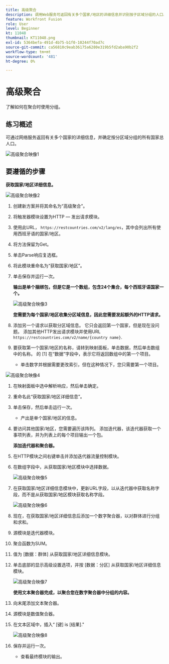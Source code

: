 ```yaml
---
title: 高级聚合
description: 调用Web服务可返回有关多个国家/地区的详细信息并识别按子区域分组的人口。
feature: Workfront Fusion
role: User
level: Beginner
kt: 11048
thumbnail: KT11048.png
exl-id: 5364befa-491d-4b75-b1f0-10244f70ad7c
source-git-commit: ca56810c9eab36175a6280e319b5fd2aba90b2f2
workflow-type: tm+mt
source-wordcount: '481'
ht-degree: 0%

---
```


# 高级聚合

了解如何在聚合时使用分组。

## 练习概述

可通过网络服务返回有关多个国家的详细信息，并确定按分区域分组的所有国家总人口。

![高级聚合映像1](../12-exercises/assets/advanced-aggregation-walkthrough-1.png)

## 要遵循的步骤

**获取国家/地区详细信息。**

![高级聚合映像2](../12-exercises/assets/advanced-aggregation-walkthrough-2.png)

1. 创建新方案并将其命名为“高级聚合”。
1. 将触发器模块设置为HTTP — 发出请求模块。
1. 使用此URL， `https://restcountries.com/v2/lang/es`，其中会列出所有使用西班牙语的国家/地区。
1. 将方法保留为Get。
1. 单击Parse响应复选框。
1. 将此模块重命名为“获取国家/地区”。
1. 单击保存并运行一次。

   **输出是单个捆绑包，但是它是一个数组，包含24个集合，每个西班牙语国家一个。**

   ![高级聚合映像3](../12-exercises/assets/advanced-aggregation-walkthrough-3.png)

   **您需要为每个国家/地区收集分区域信息，因此您需要发起额外的HTTP请求。**

1. 添加另一个请求以获取分区域信息。 它只会返回第一个国家，但是现在没问题。 添加其他HTTP发出请求模块并使用URL `https://restcountries.com/v2/name/{country name}`.
1. 要获取第一个国家/地区的名称，请转到映射面板，单击数据，然后单击数组中的名称。 的 [1] 在“数据”字段中，表示它将返回数组中的第一个项目。

   + 单击数字并根据需要更改索引，但在这种情况下，您只需要第一个项目。

![高级聚合映像4](../12-exercises/assets/advanced-aggregation-walkthrough-4.png)

1. 在映射面板中选中解析响应，然后单击确定。
1. 重命名此“获取国家/地区详细信息”。
1. 单击保存，然后单击运行一次。

   + 产出是单个国家/地区的信息。

1. 要访问其他国家/地区，您需要遍历该阵列。 添加迭代器，该迭代器获取一个事项列表，并为列表上的每个项目输出一个包。

   **添加迭代器和聚合器。**

1. 在HTTP模块之间右键单击并添加迭代器流量控制模块。
1. 在数组字段中，从获取国家/地区模块中选择数据。

   ![高级聚合映像5](../12-exercises/assets/advanced-aggregation-walkthrough-5.png)

1. 在获取国家/地区详细信息模块中，更新URL字段，以从迭代器中获取名称字段，而不是从获取国家/地区模块获取名称字段。

   ![高级聚合映像6](../12-exercises/assets/advanced-aggregation-walkthrough-6.png)

1. 现在，在获取国家/地区详细信息后添加一个数字聚合器，以对群体进行分组和求和。
1. 源模块是迭代器模块。
1. 聚合函数为SUM。
1. 值为 [数据：群体] 从获取国家/地区详细信息模块。
1. 单击底部的显示高级设置选项，并按 [数据：分区] 从获取国家/地区详细信息模块。

   ![高级聚合映像7](../12-exercises/assets/advanced-aggregation-walkthrough-7.png)

   **使用文本聚合器完成，以聚合您在数字聚合器中分组的内容。**

1. 向末尾添加文本聚合器。
1. 源模块是数值聚合器。
1. 在文本区域中，插入“ [键] is [结果].&quot;

   ![高级聚合映像8](../12-exercises/assets/advanced-aggregation-walkthrough-8.png)

1. 保存并运行一次。

   + 查看最终模块的输出。
